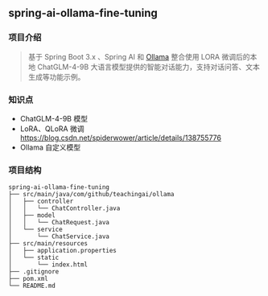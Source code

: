 ## spring-ai-ollama-fine-tuning

### 项目介绍

> 基于 Spring Boot 3.x 、Spring AI 和 [Ollama](https://ollama.com/) 整合使用 LORA 微调后的本地 ChatGLM-4-9B 大语言模型提供的智能对话能力，支持对话问答、文本生成等功能示例。


### 知识点 

- ChatGLM-4-9B 模型
- LoRA、QLoRA 微调
  https://blog.csdn.net/spiderwower/article/details/138755776
- Ollama 自定义模型

### 项目结构

```
spring-ai-ollama-fine-tuning
├── src/main/java/com/github/teachingai/ollama
│   ├── controller
│   │   └── ChatController.java
│   ├── model
│   │   └── ChatRequest.java
│   └── service
│       └── ChatService.java
├── src/main/resources
│   ├── application.properties
│   └── static
│       └── index.html
├── .gitignore
├── pom.xml
└── README.md
```




